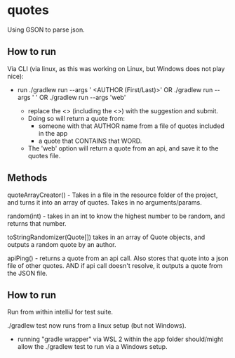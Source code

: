 # quotes
Using GSON to parse json.

## How to run

Via CLI (via linux, as this was working on Linux, but Windows does not play nice):

 - run ./gradlew run --args '<AUTHOR> <AUTHOR (First/Last)>' OR
       ./gradlew run --args '<CONTAINS> <WORD>' OR
       ./gradlew run --args 'web'
    - replace the <> (including the <>) with the suggestion and submit.
    - Doing so will return a quote from:
        - someone with that AUTHOR name from a file of quotes included in the app 
        - a quote that CONTAINS that WORD.
    - The 'web' option will return a quote from an api, and save it to the quotes file.

## Methods
quoteArrayCreator() - Takes in a file in the resource folder of the project, and turns it into an array of quotes. Takes in no arguments/params.

random(int) - takes in an int to know the highest number to be random, and returns that number.

toStringRandomizer(Quote[]) takes in an array of Quote objects, and outputs a random quote by an author.

apiPing() - returns a quote from an api call. Also stores that quote into a json file of other quotes. AND if api call doesn't resolve, it outputs a quote from the JSON file.

## How to run

Run from within intelliJ for test suite.

./gradlew test now runs from a linux setup (but not Windows).

- running "gradle wrapper" via WSL 2 within the app folder should/might allow the ./gradlew test to run via a Windows setup.
